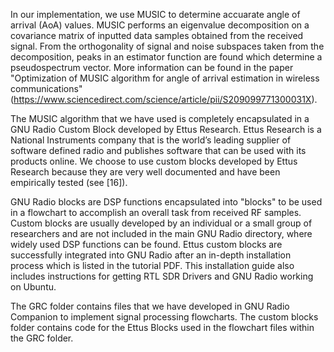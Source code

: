 In our implementation, we use MUSIC to determine accuarate angle of arrival (AoA) values. MUSIC performs an eigenvalue decomposition on a covariance matrix of inputted data samples obtained from the received signal. From the orthogonality of signal and noise subspaces taken from the decomposition, peaks in an estimator function are found which determine a pseudospectrum vector. More information can be found in the paper "Optimization of MUSIC algorithm for angle of arrival estimation in wireless communications" (https://www.sciencedirect.com/science/article/pii/S209099771300031X).

The MUSIC algorithm that we have used is completely encapsulated in a GNU Radio Custom Block developed by Ettus Research. Ettus Research is a National Instruments company that is the world’s leading supplier of software defined radio and publishes software that can be used with its products online. We choose to use custom blocks developed by Ettus Research because they are very well documented and have been empirically tested (see [16]).

GNU Radio blocks are DSP functions encapsulated into "blocks" to be used in a flowchart to accomplish an overall task from received RF samples. Custom blocks are usually developed by an individual or a small group of researchers and are not included in the main GNU Radio directory, where widely used DSP functions can be found. Ettus custom blocks are successfully integrated into GNU Radio after an in-depth installation process which is listed in the tutorial PDF. This installation guide also includes instructions for getting RTL SDR Drivers and GNU Radio working on Ubuntu.

The GRC folder contains files that we have developed in GNU Radio Companion to implement signal processing flowcharts. The custom blocks folder contains code for the Ettus Blocks used in the flowchart files within the GRC folder.
